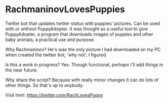 # RachmaninovLovesPuppies
Twitter bot that updates twitter status with puppies' pictures. Can be used with or without PuppyAdopter. It was thought as a useful tool to give PuppyAdopter, a program that downloads images of puppies and other baby animals, a practical use and purpose. 

Why Rachmaninov? He's was the only picture I had downloaded on my PC when created the twitter bot; 'why not', I figured.

Is this a work in progress? Yes. Though functional, perhaps I'll add things in the near future.

Why share the script? Because with really minor changes it can do lots of other things. So that's up to anybody. 

Visit him!: https://twitter.com/RachLovesPuppy
